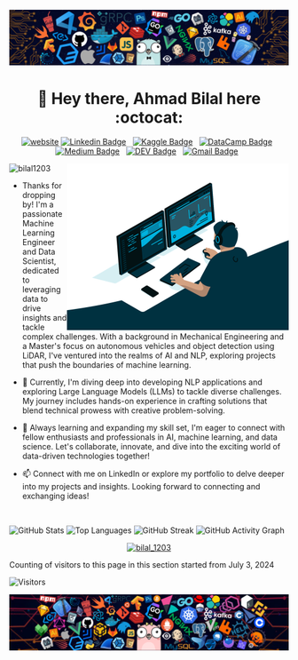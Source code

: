 [![MasterHead](assets/languages2.png)](https://bilal1203.github.io)
<h1 align="center">👋 Hey there, Ahmad Bilal here :octocat:</h1>

<div align="center">

[![website](https://img.shields.io/badge/website-000000?style=for-the-badge&logo=About.me&logoColor=white)](https://bilal1203.github.io) 
[![Linkedin Badge](https://img.shields.io/badge/LinkedIn-0077B5?style=for-the-badge&logo=linkedin&logoColor=white)](https://www.linkedin.com/in/ahmadbilal1203/)&nbsp;&nbsp;
[![Kaggle Badge](https://img.shields.io/badge/-Kaggle-23BFFF?style=for-the-badge&logo=Kaggle&logoColor=white)](https://www.kaggle.com/ahmadbilal1203)&nbsp;&nbsp;
[![DataCamp Badge](https://img.shields.io/badge/Datacamp-05192D?style=for-the-badge&logo=datacamp&logoColor=65FF8F)](https://www.datacamp.com/portfolio/ahmadbilalchohan)&nbsp;&nbsp;
[![Medium Badge](https://img.shields.io/badge/Medium-12100E?style=for-the-badge&logo=medium&logoColor=white)](https://medium.com/@ahmad.bilal.chohan)&nbsp;&nbsp;
[![DEV Badge](https://img.shields.io/badge/DEV-0A0A0A?style=for-the-badge&logo=dev.to&logoColor=white)](https://dev.to/bilal1203)&nbsp;&nbsp;
[![Gmail Badge](https://img.shields.io/badge/Gmail-D14836?style=for-the-badge&logo=gmail&logoColor=white&link=mailto:ahmad.bilal.chohan@gmail.com)](mailto:ahmad.bilal.chohan@gmail.com)&nbsp;&nbsp;
<!-- [![Twitter Badge](https://img.shields.io/badge/Twitter-1DA1F2?style=flat&logo=twitter&logoColor=white)](https://www.twitter.com/clebioojunior)&nbsp;&nbsp; -->
<!-- [![Instagram Badge](https://img.shields.io/badge/Instagram-E4405F?style=flat&logo=instagram&logoColor=white)](https://www.instagram.com/clebioojunior)&nbsp;&nbsp; -->

</div>

<img align="right" alt="Coding" widht="400" height="300" src="assets/data-scientist.gif" />

<p align="left"> 
  <img src="https://komarev.com/ghpvc/?username=bilal1203&label=Profile%20Views&color=295564&style=for-the-badge&abbreviated=true" alt="bilal1203" /> 
</p>

- Thanks for dropping by! I'm a passionate Machine Learning Engineer and Data Scientist, dedicated to leveraging data to drive insights and tackle complex challenges. With a background in Mechanical Engineering and a Master's focus on autonomous vehicles and object detection using LiDAR, I've ventured into the realms of AI and NLP, exploring projects that push the boundaries of machine learning.

- 🔭 Currently, I'm diving deep into developing NLP applications and exploring Large Language Models (LLMs) to tackle diverse challenges. My journey includes hands-on experience in crafting solutions that blend technical prowess with creative problem-solving.

- 🌱 Always learning and expanding my skill set, I'm eager to connect with fellow enthusiasts and professionals in AI, machine learning, and data science. Let's collaborate, innovate, and dive into the exciting world of data-driven technologies together!

- 📫 Connect with me on LinkedIn or explore my portfolio to delve deeper into my projects and insights. Looking forward to connecting and exchanging ideas!

<br>

![GitHub Stats](https://github-readme-stats.vercel.app/api?username=bilal1203&show_icons=true&theme=react&bg_color=003140)
![Top Languages](https://github-readme-stats.vercel.app/api/top-langs/?username=bilal1203&theme=react&bg_color=003140)
![GitHub Streak](https://github-readme-streak-stats.herokuapp.com/?user=bilal1203&theme=react&background=003140&fire=ec9528&ring=ec9528&stroke=ec9528)
![GitHub Activity Graph](https://github-readme-activity-graph.vercel.app/graph?username=bilal1203&theme=react&bg_color=003140)

<p align="center"> <a href="https://github.com/ryo-ma/github-profile-trophy"><img src="https://github-profile-trophy.vercel.app/?username=bilal1203&theme=algolia&no-frame=true&margin-h=15&margin-w=15&column=8" alt="bilal_1203" /></a> </p>

Counting of visitors to this page in this section started from July 3, 2024

<img src="https://count.getloli.com/get/@bilal1203.github.readme?theme=moebooru" alt="Visitors" />

[![MasterHead](assets/languages.png)](https://bilal1203.github.io)
